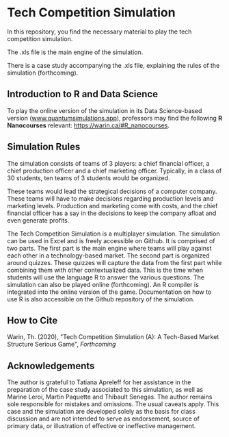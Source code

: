 # Tech Competition Simulation

In this repository, you find the necessary material to play the tech competition simulation.

The .xls file is the main engine of the simulation.

There is a case study accompanying the .xls file, explaining the rules of the simulation (forthcoming).

## Introduction to R and Data Science

To play the online version of the simulation in its Data Science-based version (www.quantumsimulations.app), professors may find the following **R Nanocourses** relevant: <https://warin.ca/#R_nanocourses>.

## Simulation Rules

The simulation consists of teams of 3 players: a chief financial officer, a chief production officer and a chief marketing officer. Typically, in a class of 30 students, ten teams of 3 students would be organized.

These teams would lead the strategical decisions of a computer company. These teams will have to make decisions regarding production levels and marketing levels. Production and marketing come with costs, and the chief financial officer has a say in the decisions to keep the company afloat and even generate profits.

The Tech Competition Simulation is a multiplayer simulation. The simulation can be used in Excel and is freely accessible on Github. It is comprised of two parts. The first part is the main engine where teams will play against each other in a technology-based market. The second part is organized around quizzes. These quizzes will capture the data from the first part while combining them with other contextualized data. This is the time when students will use the language R to answer the various questions. The simulation can also be played online (forthcoming). An R compiler is integrated into the online version of the game. Documentation on how to use R is also accessible on the Github repository of the simulation.

## How to Cite

Warin, Th. (2020), "Tech Competition Simulation (A): A Tech-Based Market Structure Serious Game", *Forthcoming*

## Acknowledgements

The author is grateful to Tatiana Apreleff for her assistance in the preparation of the case study associated to this simulation, as well as Marine Leroi, Martin Paquette and Thibault Senegas. The author remains sole responsible for mistakes and omissions. The usual caveats apply. This case and the simulation are developed solely as the basis for class discussion and are not intended to serve as endorsement, source of primary data, or illustration of effective or ineffective management.
